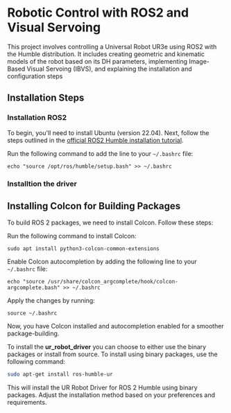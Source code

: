 # Robotic Control with ROS2 and Visual Servoing

This project involves controlling a Universal Robot UR3e using ROS2 with the Humble distribution. It includes creating geometric and kinematic models of the robot 
based on its DH parameters, implementing Image-Based Visual Servoing (IBVS), and explaining the installation and configuration steps
## Installation Steps
### Installation ROS2
To begin, you'll need to install Ubuntu (version 22.04). Next, follow the steps outlined in the [official ROS2 Humble installation tutorial](https://docs.ros.org/en/humble/Installation/Ubuntu-Install-Debians.html).

Run the following command to add the line to your `~/.bashrc` file:




```
echo "source /opt/ros/humble/setup.bash" >> ~/.bashrc
```


### Installtion the driver


## Installing Colcon for Building Packages

To build ROS 2 packages, we need to install Colcon. Follow these steps:

Run the following command to install Colcon:

```
sudo apt install python3-colcon-common-extensions
```

Enable Colcon autocompletion by adding the following line to your `~/.bashrc` file:

```
echo "source /usr/share/colcon_argcomplete/hook/colcon-argcomplete.bash" >> ~/.bashrc
```

Apply the changes by running:

```
source ~/.bashrc
```

Now, you have Colcon installed and autocompletion enabled for a smoother package-building.



 To install the **ur_robot_driver** you can choose to either use the binary packages or install from source. To install using binary packages, use the following command:

```bash
sudo apt-get install ros-humble-ur
```

This will install the UR Robot Driver for ROS 2 Humble using binary packages. Adjust the installation method based on your preferences and requirements.
